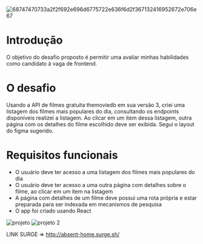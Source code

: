 ![68747470733a2f2f692e696d6775722e636f6d2f367132416952672e706e67](https://user-images.githubusercontent.com/92898767/201476478-c0779c9a-f614-4db8-b450-ee33176ea738.png)

<h1>Introdução</h1>

O objetivo do desafio proposto é permitir uma avaliar minhas habilidades como candidato à vaga de frontend. 

<h1>O desafio</h1>

Usando a API de filmes gratuita themoviedb em sua versão 3, criei uma listagem dos filmes mais populares do dia, consultando os endpoints disponíveis realizei a listagem. Ao clicar em um item dessa listagem, outra página com os detalhes do filme escolhido deve ser exibida.
Segui o layout do figma sugerido.

<h1>Requisitos funcionais</h1>

<ul>
<li>O usuário deve ter acesso a uma listagem dos filmes mais populares do dia</li>
<li>O usuário deve ter acesso a uma outra página com detalhes sobre o filme, ao clicar em um item na listagem</li>
<li>A página com detalhes de um filme deve possui uma rota própria e estar preparada para ser indexada em mecanismos de pesquisa</li>
<li> O app foi criado usando React</li>
</ul>

![projeto](https://user-images.githubusercontent.com/92898767/201497102-8800faff-415d-434b-ad7f-9a2c4d904000.jpg)
![projeto 2](https://user-images.githubusercontent.com/92898767/201497106-18648ce0-9419-4e67-a797-546b6f3a0574.jpg)



LINK SURGE => http://absent-home.surge.sh/
